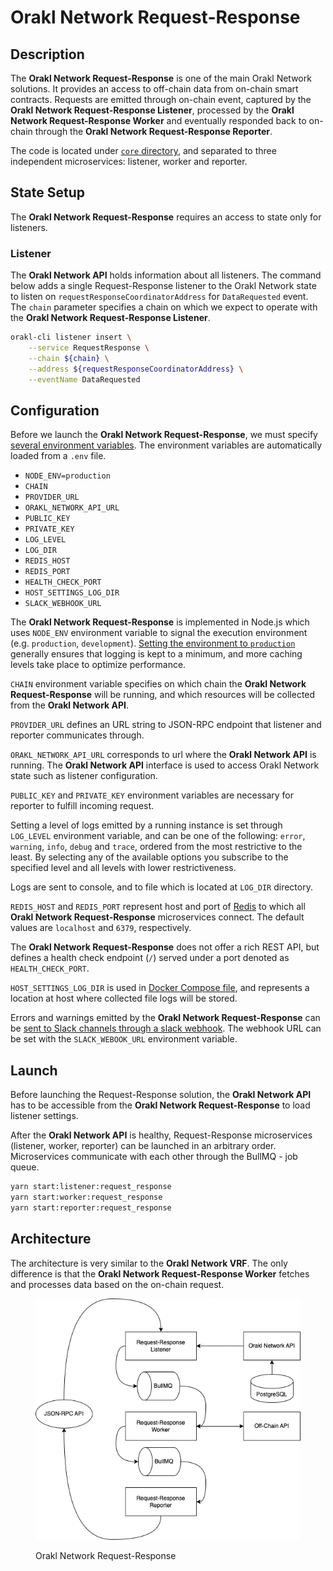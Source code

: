 # Orakl Network Request-Response

## Description

The **Orakl Network Request-Response** is one of the main Orakl Network solutions. It provides an access to off-chain data from on-chain smart contracts. Requests are emitted through on-chain event, captured by the **Orakl Network Request-Response Listener**, processed by the **Orakl Network Request-Response Worker** and eventually responded back to on-chain through the **Orakl Network Request-Response Reporter**.

The code is located under [`core` directory](https://github.com/Bisonai/orakl/tree/master/core), and separated to three independent microservices: listener, worker and reporter.

## State Setup

The **Orakl Network Request-Response** requires an access to state only for listeners.

### Listener

The **Orakl Network API** holds information about all listeners. The command below adds a single Request-Response listener to the Orakl Network state to listen on `requestResponseCoordinatorAddress` for `DataRequested` event. The `chain` parameter specifies a chain on which we expect to operate with the **Orakl Network Request-Response Listener**.

```sh
orakl-cli listener insert \
    --service RequestResponse \
    --chain ${chain} \
    --address ${requestResponseCoordinatorAddress} \
    --eventName DataRequested
```

## Configuration

Before we launch the **Orakl Network Request-Response**, we must specify [several environment variables](https://github.com/Bisonai/orakl/blob/master/core/.env.example). The environment variables are automatically loaded from a `.env` file.

* `NODE_ENV=production`&#x20;
* `CHAIN`&#x20;
* `PROVIDER_URL`
* `ORAKL_NETWORK_API_URL`
* `PUBLIC_KEY`
* `PRIVATE_KEY`
* `LOG_LEVEL`
* `LOG_DIR`
* `REDIS_HOST`
* `REDIS_PORT`
* `HEALTH_CHECK_PORT`
* `HOST_SETTINGS_LOG_DIR`
* `SLACK_WEBHOOK_URL`

The **Orakl Network Request-Response** is implemented in Node.js which uses `NODE_ENV` environment variable to signal the execution environment (e.g. `production`, `development`). [Setting the environment to `production`](https://nodejs.dev/en/learn/nodejs-the-difference-between-development-and-production/) generally ensures that logging is kept to a minimum, and more caching levels take place to optimize performance.

`CHAIN` environment variable specifies on which chain the **Orakl Network Request-Response** will be running, and which resources will be collected from the **Orakl Network API**.

`PROVIDER_URL` defines an URL string to JSON-RPC endpoint that listener and reporter communicates through.

`ORAKL_NETWORK_API_URL` corresponds to url where the **Orakl Network API** is running. The **Orakl Network API** interface is used to access Orakl Network state such as listener configuration.

`PUBLIC_KEY` and `PRIVATE_KEY` environment variables are necessary for reporter to fulfill incoming request.

Setting a level of logs emitted by a running instance is set through `LOG_LEVEL` environment variable, and can be one of the following: `error`, `warning`, `info`, `debug` and `trace`, ordered from the most restrictive to the least. By selecting any of the available options you subscribe to the specified level and all levels with lower restrictiveness.

Logs are sent to console, and to file which is located at `LOG_DIR` directory.

`REDIS_HOST` and `REDIS_PORT` represent host and port of [Redis](https://redis.io/) to which all **Orakl Network Request-Response** microservices connect. The default values are `localhost` and `6379`, respectively.&#x20;

The **Orakl Network Request-Response** does not offer a rich REST API, but defines a health check endpoint (`/`) served under a port denoted as `HEALTH_CHECK_PORT`.

`HOST_SETTINGS_LOG_DIR` is used in [Docker Compose file](https://github.com/Bisonai/orakl/blob/master/core/docker-compose.request-response.yaml), and represents a location at host where collected file logs will be stored.

Errors and warnings emitted by the **Orakl Network Request-Response** can be [sent to Slack channels through a slack webhook](https://api.slack.com/messaging/webhooks). The webhook URL can be set with the `SLACK_WEBOOK_URL` environment variable.

## Launch

Before launching the Request-Response solution, the **Orakl Network API** has to be accessible from the **Orakl Network Request-Response** to load listener settings.

After the **Orakl Network API** is healthy, Request-Response microservices (listener, worker, reporter) can be launched in an arbitrary order. Microservices communicate with each other through the BullMQ - job queue.

```sh
yarn start:listener:request_response
yarn start:worker:request_response
yarn start:reporter:request_response
```

## Architecture

The architecture is very similar to the **Orakl Network VRF**. The only difference is that the **Orakl Network Request-Response Worker** fetches and processes data based on the on-chain request.

<figure><img src="../.gitbook/assets/orakl-network-request-response.png" alt=""><figcaption><p>Orakl Network Request-Response</p></figcaption></figure>

